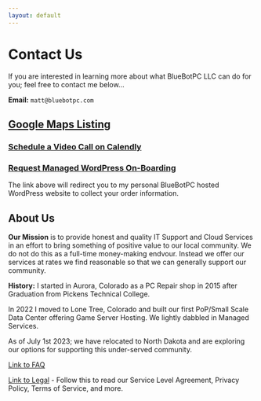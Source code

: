 ```yaml
---
layout: default
---
```

# Contact Us

If you are interested in learning more about what BlueBotPC LLC can do for you; feel free to contact me below...

**Email:** ```matt@bluebotpc.com```

## [Google Maps Listing](https://goo.gl/maps/PXK3Huew2rYx4Bg3A)

### [Schedule a Video Call on Calendly](https://calendly.com/bluebotpc/consult)

### [Request Managed WordPress On-Boarding](https://www.mattfaulkner.net/bluebotpc/)

The link above will redirect you to my personal BlueBotPC hosted WordPress website to collect your order information.

## About Us

**Our Mission** is to provide honest and quality IT Support and Cloud Services in an effort to bring something of positive value to our local community. We do not do this as a full-time money-making endvour. Instead we offer our services at rates we find reasonable so that we can generally support our community.

**History:** I started in Aurora, Colorado as a PC Repair shop in 2015 after Graduation from Pickens Technical College.

In 2022 I moved to Lone Tree, Colorado and built our first PoP/Small Scale Data Center offering Game Server Hosting. We lightly dabbled in Managed Services.

As of July 1st 2023; we have relocated to North Dakota and are exploring our options for supporting this under-served community.

[Link to FAQ](https://www.bluebotpc.com/pages/faq)

[Link to Legal](https://www.bluebotpc.com/pages/legal/legal) - Follow this to read our Service Level Agreement, Privacy Policy, Terms of Service, and more.

